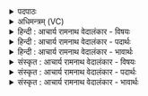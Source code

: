 <details><summary>पदपाठः</summary>

गा꣡वः꣢꣯। उ꣡प꣢꣯। व꣣द। अवटे꣢। म꣣ही꣡इति꣢। य꣣ज्ञ꣡स्य꣢। र꣣प्सु꣡दा꣢। र꣣प्सु꣢। दा꣣। उ꣡भा। क꣡र्णा꣢꣯। हि꣣रण्य꣡या꣢। १६०२।
</details>

<details><summary>अधिमन्त्रम् (VC)</summary>

- अग्निर्हवींषि वा
- हर्यतः प्रागाथः
- गायत्री
- षड्जः
</details>

<details><summary>हिन्दी : आचार्य रामनाथ वेदालंकार - विषयः</summary>

प्रथम ऋचा की व्याख्या पूर्वार्चिक में ११७ क्रमाङ्क पर पहले की जा चुकी है। यहाँ अन्य व्याख्या देते हैं।
</details>

<details><summary>हिन्दी : आचार्य रामनाथ वेदालंकार - पदार्थः</summary>

पदार्थान्वयभाषाः -  हे मानव!उपासना-यज्ञ में तू(अवटे)आनन्द-रसों के कूप अग्नि परमेश्वर के विषय में(गावः)वेद-वाणियों को(उपवद)समीपता के साथ उच्चारण कर।(मही)महान् द्यावापृथिवी(यज्ञस्य)पूजनीय परमात्मा की(रप्सु-दा)कीर्ति गान करनेवाली हैं, (उभा)जो दोनों(कर्णा)विविध ऐश्वर्यों को बिखेरनेवाली तथा(हिरण्यया)ज्योतिर्मय हैं ॥१॥
</details>

<details><summary>हिन्दी : आचार्य रामनाथ वेदालंकार - भावार्थः</summary>

भावार्थभाषाः -  ऐश्वर्यों से परिपूर्ण देदीप्यमान द्यु-लोक और पृथिवी-लोक जगदीश्वर की ही महिमा का गान करते हैं ॥१॥
</details>

<details><summary>संस्कृत : आचार्य रामनाथ वेदालंकार - विषयः</summary>

तत्र प्रथमा ऋक् पूर्वार्चिके ११७ क्रमाङ्के व्याख्यातपूर्वा। अत्र प्रकारान्तरेण व्याख्यायते।
</details>

<details><summary>संस्कृत : आचार्य रामनाथ वेदालंकार - पदार्थः</summary>

पदार्थान्वयभाषाः -  हे मानव!उपासनायज्ञे त्वम्(अवटे)आनन्दरसानां कूपे अग्नौ परमेश्वरे,तादृशं परमेश्वरमधिकृत्येत्यर्थः(गावः)गाः वेदवाचः।[छन्दसि सर्वेषां विधीनां विकल्पनादत्र‘औतोम्शसोः’इति न प्रवर्तते।] (उपवद)सामीप्येन उच्चारय।(मही)मह्यौ द्यावापृथिव्यौ(यज्ञस्य)पूजनीयस्य परमात्मनः।[इज्यते पूज्यते इति यज्ञः परमेश्वरः।] (रप्सु-दा)रप्सु-दे,कीर्तिगायिके स्तः,ये(उभा)उभे, (कर्णा)कर्णे विविधैश्वर्याणां विक्षेपिके।[कॄ विक्षेपे धातोः‘कॄवॄजॄसिद्रूपन्यनिस्वपिभ्यो नित्। उ० ३।१०’इति नक् प्रत्ययः,तस्य च नित्त्वादाद्युदात्तत्वम्।] (हिरण्यया)हिरण्ये ज्योतिर्मये स्तः।[रप्सुदा,उभा,कर्णा,हिरण्यया इति सर्वत्र स्त्रियां प्रथमाद्विवचनस्य‘सुपां सुलुक्०’७।१।३९ इत्याकारः]॥१॥२
</details>

<details><summary>संस्कृत : आचार्य रामनाथ वेदालंकार - भावार्थः</summary>

भावार्थभाषाः -  ऐश्वर्यपूर्णे दीप्ते द्यावापृथिव्यौ जगदीश्वरस्यैव महिमानं गायतः ॥१॥
</details>